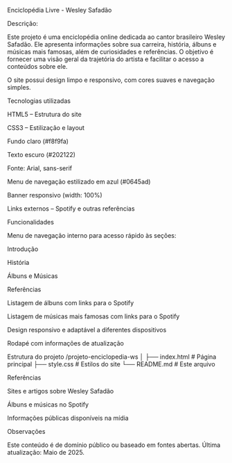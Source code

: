 Enciclopédia Livre - Wesley Safadão

Descrição:

Este projeto é uma enciclopédia online dedicada ao cantor brasileiro Wesley Safadão. Ele apresenta informações sobre sua carreira, história, álbuns e músicas mais famosas, além de curiosidades e referências. O objetivo é fornecer uma visão geral da trajetória do artista e facilitar o acesso a conteúdos sobre ele.

O site possui design limpo e responsivo, com cores suaves e navegação simples.

Tecnologias utilizadas

HTML5 – Estrutura do site

CSS3 – Estilização e layout

Fundo claro (#f8f9fa)

Texto escuro (#202122)

Fonte: Arial, sans-serif

Menu de navegação estilizado em azul (#0645ad)

Banner responsivo (width: 100%)

Links externos – Spotify e outras referências

Funcionalidades

Menu de navegação interno para acesso rápido às seções:

Introdução

História

Álbuns e Músicas

Referências

Listagem de álbuns com links para o Spotify

Listagem de músicas mais famosas com links para o Spotify

Design responsivo e adaptável a diferentes dispositivos

Rodapé com informações de atualização

Estrutura do projeto
/projeto-enciclopedia-ws
│
├── index.html        # Página principal
├── style.css         # Estilos do site
└── README.md         # Este arquivo


Referências

Sites e artigos sobre Wesley Safadão

Álbuns e músicas no Spotify

Informações públicas disponíveis na mídia

Observações

Este conteúdo é de domínio público ou baseado em fontes abertas. Última atualização: Maio de 2025.
